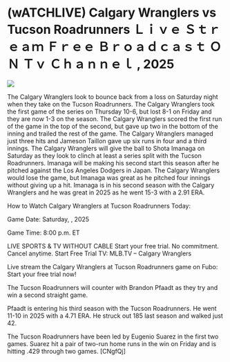 # (wATCHLIVE) Calgary Wranglers vs Tucson Roadrunners Ｌｉｖｅ Ｓｔｒｅａｍ Ｆｒｅｅ Ｂｒｏａｄｃａｓｔ ＯＮ Ｔｖ Ｃｈａｎｎｅｌ , 2025  
  
  
[![](https://i.imgur.com/qSNzIqt.png)](https://movie.rssnews.media/yAXCwOtI.php)  
  
The Calgary Wranglers look to bounce back from a loss on Saturday night when they take on the Tucson Roadrunners. The Calgary Wranglers took the first game of the series on Thursday 10-6, but lost 8-1 on Friday and they are now 1-3 on the season. The Calgary Wranglers scored the first run of the game in the top of the second, but gave up two in the bottom of the inning and trailed the rest of the game. The Calgary Wranglers managed just three hits and Jameson Taillon gave up six runs in four and a third innings. The Calgary Wranglers will give the ball to Shota Imanaga on Saturday as they look to clinch at least a series split with the Tucson Roadrunners. Imanaga will be making his second start this season after he pitched against the Los Angeles Dodgers in Japan. The Calgary Wranglers would lose the game, but Imanaga was great as he pitched four innings without giving up a hit. Imanaga is in his second season with the Calgary Wranglers and he was great in 2025 as he went 15-3 with a 2.91 ERA.

How to Watch Calgary Wranglers at Tucson Roadrunners Today:

Game Date: Saturday, , 2025

Game Time: 8:00 p.m. ET

LIVE SPORTS & TV WITHOUT CABLE
Start your free trial. No commitment. Cancel anytime.
Start Free Trial
TV: MLB.TV – Calgary Wranglers

Live stream the Calgary Wranglers at Tucson Roadrunners game on Fubo: Start your free trial now!

The Tucson Roadrunners will counter with Brandon Pfaadt as they try and win a second straight game.

Pfaadt is entering his third season with the Tucson Roadrunners. He went 11-10 in 2025 with a 4.71 ERA. He struck out 185 last season and walked just 42.

The Tucson Roadrunners have been led by Eugenio Suarez in the first two games. Suarez hit a pair of two-run home runs in the win on Friday and is hitting .429 through two games. [CNgfQj]